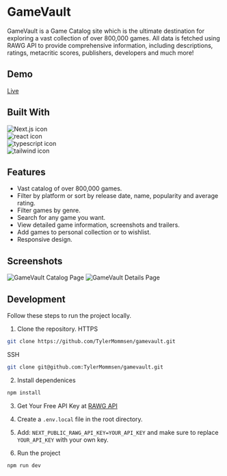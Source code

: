 # GameVault
GameVault is a Game Catalog site which is the ultimate destination for exploring a vast collection of over 800,000 games. All data is fetched using RAWG API to provide comprehensive information, including descriptions, ratings, metacritic scores, publishers, developers and much more! 

## Demo
[Live](https://tylermommsen-gamevault.vercel.app/)

## Built With
<div>
  <img src="https://img.shields.io/badge/Next-black?style=for-the-badge&logo=next.js&logoColor=white" alt="Next.js icon">
  </br>
  <img src="https://img.shields.io/badge/react-%2320232a.svg?style=for-the-badge&logo=react&logoColor=%2361DAFB" alt="react icon">
  </br>
  <img src="https://img.shields.io/badge/typescript-%23007ACC.svg?style=for-the-badge&logo=typescript&logoColor=white" alt="typescript icon">
  </br>
  <img src="https://img.shields.io/badge/tailwindcss-%2338B2AC.svg?style=for-the-badge&logo=tailwind-css&logoColor=white" alt="tailwind icon">
  </br>
</div>

## Features
- Vast catalog of over 800,000 games.
- Filter by platform or sort by release date, name, popularity and average rating.
- Filter games by genre.
- Search for any game you want.
- View detailed game information, screenshots and trailers.
- Add games to personal collection or to wishlist.
- Responsive design.

## Screenshots
![GameVault Catalog Page](https://github.com/TylerMommsen/gamevault/assets/65496518/61801b9a-72ad-4ca8-824e-ff76521e3b07)
![GameVault Details Page](https://github.com/TylerMommsen/gamevault/assets/65496518/2b1e3b95-3829-4955-928f-8ffc150a03cd)

## Development
Follow these steps to run the project locally.
1. Clone the repository.
  HTTPS
  ```sh
  git clone https://github.com/TylerMommsen/gamevault.git
  ```
  SSH
  ```sh
  git clone git@github.com:TylerMommsen/gamevault.git
  ```

2. Install dependenices
  ```sh
  npm install
  ```

3. Get Your Free API Key at [RAWG API](https://rawg.io/apidocs)

4. Create a <code>.env.local</code> file in the root directory.

5. Add: <code>NEXT_PUBLIC_RAWG_API_KEY=YOUR_API_KEY</code> and make sure to replace <code>YOUR_API_KEY</code> with your own key.

6. Run the project
  ```sh
  npm run dev
  ```
